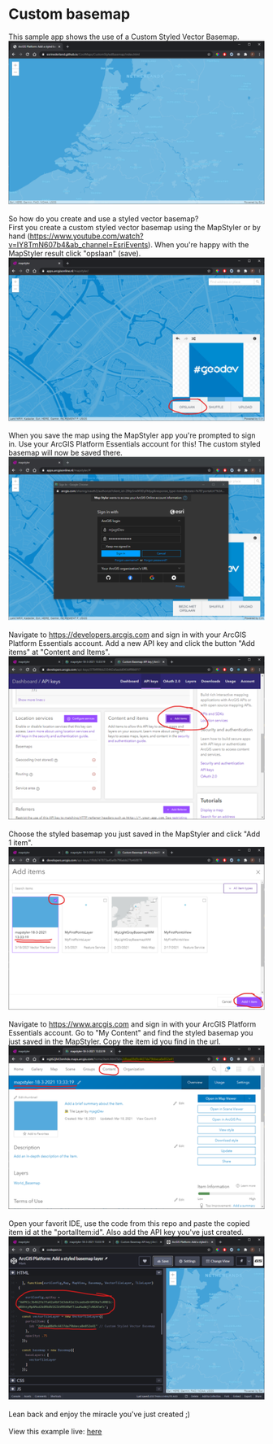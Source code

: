 # Custom basemap

This sample app shows the use of a Custom Styled Vector Basemap.
![Custom Styled Vector Basemap app](../images/customstyledbasemap.png)
<br>
<br>
So how do you create and use a styled vector basemap?
<br>
First you create a custom styled vector basemap using the MapStyler or by hand (https://www.youtube.com/watch?v=IY8TmN607b4&ab_channel=EsriEvents). When you're happy with the MapStyler result click "opslaan" (save).
![Create a styled vector basemap using the MapStyler](images/save_map.png)
<br>
<br>
When you save the map using the MapStyler app you're prompted to sign in. Use your ArcGIS Platform Essentials account for this! The custom styled basemap will now be saved there.
![Sign in to save your styled basemap](images/signin_mapstyler.png)
<br>
<br>
Navigate to https://developers.arcgis.com and sign in with your ArcGIS Platform Essentials account. Add a new API key and click the button "Add items" at "Content and Items".
![Add the styled map to an API key](images/add_to_api_key.png)
<br>
<br>
Choose the styled basemap you just saved in the MapStyler and click "Add 1 item".
![Choose the styled vector basemap created using the MapStyler](images/add_to_api_key_detail.png)
<br>
<br>
Navigate to https://www.arcgis.com and sign in with your ArcGIS Platform Essentials account. Go to "My Content" and find the styled basemap you just saved in the MapStyler. Copy the item id you find in the url.
![Copy item id](images/item_in_organisation.png)
<br>
<br>
Open your favorit IDE, use the code from this repo and paste the copied item id at the "portalItem:id". Also add the API key you've just created.
![Copy item id](images/add_to_code.png)
<br>
<br>
Lean back and enjoy the miracle you've just created ;)
<br>
<br>
View this example live:
[here](https://esrinederland.github.io/CoolMaps/CustomStyledBasemap/index.html)
